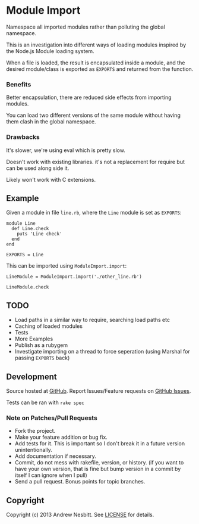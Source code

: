 # Module Import

Namespace all imported modules rather than polluting the global namespace.

This is an investigation into different ways of loading modules inspired by the Node.js Module loading system.

When a file is loaded, the result is encapsulated inside a module, and the desired module/class is exported as `EXPORTS` and returned from the function.

### Benefits

Better encapsulation, there are reduced side effects from importing modules. 

You can load two different versions of the same module without having them clash in the global namespace.

### Drawbacks

It's slower, we're using eval which is pretty slow.

Doesn't work with existing libraries. it's not a replacement for require but can be used along side it.

Likely won't work with C extensions.

## Example

Given a module in file `line.rb`, where the `Line` module is set as `EXPORTS`:

    module Line
      def Line.check
        puts 'Line check'
      end
    end

    EXPORTS = Line

This can be imported using `ModuleImport.import`:

    LineModule = ModuleImport.import('./other_line.rb')
    
    LineModule.check
    
## TODO

* Load paths in a similar way to require, searching load paths etc
* Caching of loaded modules
* Tests
* More Examples
* Publish as a rubygem
* Investigate importing on a thread to force seperation (using Marshal for passing `EXPORTS` back)

## Development

Source hosted at [GitHub](http://github.com/andrew/module_import).
Report Issues/Feature requests on [GitHub Issues](http://github.com/andrew/module_import/issues).

Tests can be ran with `rake spec`

### Note on Patches/Pull Requests

 * Fork the project.
 * Make your feature addition or bug fix.
 * Add tests for it. This is important so I don't break it in a
   future version unintentionally.
 * Add documentation if necessary.
 * Commit, do not mess with rakefile, version, or history.
   (if you want to have your own version, that is fine but bump version in a commit by itself I can ignore when I pull)
 * Send a pull request. Bonus points for topic branches.

## Copyright

Copyright (c) 2013 Andrew Nesbitt. See [LICENSE](https://github.com/andrew/module_import/blob/master/LICENSE) for details.
